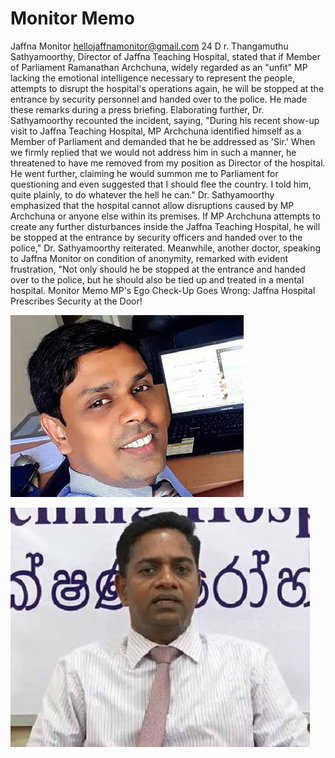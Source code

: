 # Monitor Memo

Jaffna Monitor
hellojaffnamonitor@gmail.com
24
D
r. Thangamuthu Sathyamoorthy, Director 
of Jaffna Teaching Hospital, stated 
that if Member of Parliament Ramanathan 
Archchuna, widely regarded as an "unfit" MP 
lacking the emotional intelligence necessary 
to represent the people, attempts to disrupt 
the hospital's operations again, he will be 
stopped at the entrance by security personnel 
and handed over to the police. He made these 
remarks during a press briefing.
Elaborating further, Dr. Sathyamoorthy 
recounted the incident, saying, "During 
his recent show-up visit to Jaffna Teaching 
Hospital, MP Archchuna identified himself 
as a Member of Parliament and demanded 
that he be addressed as 'Sir.' When we firmly 
replied that we would not address him in such 
a manner, he threatened to have me removed 
from my position as Director of the hospital. 
He went further, claiming he would summon 
me to Parliament for questioning and even 
suggested that I should flee the country. I told 
him, quite plainly, to do whatever the hell he 
can."
Dr. Sathyamoorthy emphasized that the 
hospital cannot allow disruptions caused 
by MP Archchuna or anyone else within its 
premises.
If MP Archchuna attempts to create any 
further disturbances inside the Jaffna Teaching 
Hospital, he will be stopped at the entrance 
by security officers and handed over to the 
police," Dr. Sathyamoorthy reiterated.
Meanwhile, another doctor, speaking to Jaffna 
Monitor on condition of anonymity, remarked 
with evident frustration, "Not only should he 
be stopped at the entrance and handed over to 
the police, but he should also be tied up and 
treated in a mental hospital.
Monitor Memo
 MP's Ego Check-Up Goes Wrong: Jaffna 
Hospital Prescribes Security at the Door!

![p024_i1.jpg](../images_out/007_monitor_memo/p024_i1.jpg)

![p024_i2.jpg](../images_out/007_monitor_memo/p024_i2.jpg)

